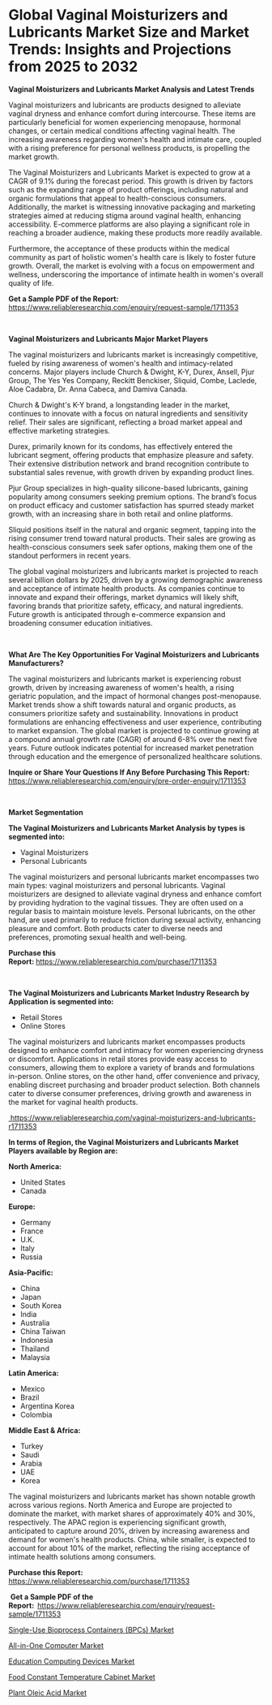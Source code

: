 <p><h1>Global Vaginal Moisturizers and Lubricants Market Size and Market Trends: Insights and Projections from 2025 to 2032</h1></p><p><strong>Vaginal Moisturizers and Lubricants Market Analysis and Latest Trends</strong></p>
<p><p>Vaginal moisturizers and lubricants are products designed to alleviate vaginal dryness and enhance comfort during intercourse. These items are particularly beneficial for women experiencing menopause, hormonal changes, or certain medical conditions affecting vaginal health. The increasing awareness regarding women's health and intimate care, coupled with a rising preference for personal wellness products, is propelling the market growth.</p><p>The Vaginal Moisturizers and Lubricants Market is expected to grow at a CAGR of 9.1% during the forecast period. This growth is driven by factors such as the expanding range of product offerings, including natural and organic formulations that appeal to health-conscious consumers. Additionally, the market is witnessing innovative packaging and marketing strategies aimed at reducing stigma around vaginal health, enhancing accessibility. E-commerce platforms are also playing a significant role in reaching a broader audience, making these products more readily available.</p><p>Furthermore, the acceptance of these products within the medical community as part of holistic women's health care is likely to foster future growth. Overall, the market is evolving with a focus on empowerment and wellness, underscoring the importance of intimate health in women's overall quality of life.</p></p>
<p><strong>Get a Sample PDF of the Report:&nbsp;</strong> <a href="https://www.reliableresearchiq.com/enquiry/request-sample/1711353?utm_campaign=2243&utm_medium=2&utm_source=Github&utm_content=ia&utm_term=05022025&utm_id=vaginal-moisturizers-and-lubricants">https://www.reliableresearchiq.com/enquiry/request-sample/1711353</a></p>
<p>&nbsp;</p>
<p><strong>Vaginal Moisturizers and Lubricants Major Market Players</strong></p>
<p><p>The vaginal moisturizers and lubricants market is increasingly competitive, fueled by rising awareness of women's health and intimacy-related concerns. Major players include Church & Dwight, K-Y, Durex, Ansell, Pjur Group, The Yes Yes Company, Reckitt Benckiser, Sliquid, Combe, Laclede, Aloe Cadabra, Dr. Anna Cabeca, and Damiva Canada.</p><p>Church & Dwight's K-Y brand, a longstanding leader in the market, continues to innovate with a focus on natural ingredients and sensitivity relief. Their sales are significant, reflecting a broad market appeal and effective marketing strategies.</p><p>Durex, primarily known for its condoms, has effectively entered the lubricant segment, offering products that emphasize pleasure and safety. Their extensive distribution network and brand recognition contribute to substantial sales revenue, with growth driven by expanding product lines.</p><p>Pjur Group specializes in high-quality silicone-based lubricants, gaining popularity among consumers seeking premium options. The brand’s focus on product efficacy and customer satisfaction has spurred steady market growth, with an increasing share in both retail and online platforms.</p><p>Sliquid positions itself in the natural and organic segment, tapping into the rising consumer trend toward natural products. Their sales are growing as health-conscious consumers seek safer options, making them one of the standout performers in recent years.</p><p>The global vaginal moisturizers and lubricants market is projected to reach several billion dollars by 2025, driven by a growing demographic awareness and acceptance of intimate health products. As companies continue to innovate and expand their offerings, market dynamics will likely shift, favoring brands that prioritize safety, efficacy, and natural ingredients. Future growth is anticipated through e-commerce expansion and broadening consumer education initiatives.</p></p>
<p>&nbsp;</p>
<p><strong>What Are The Key Opportunities For Vaginal Moisturizers and Lubricants Manufacturers?</strong></p>
<p><p>The vaginal moisturizers and lubricants market is experiencing robust growth, driven by increasing awareness of women's health, a rising geriatric population, and the impact of hormonal changes post-menopause. Market trends show a shift towards natural and organic products, as consumers prioritize safety and sustainability. Innovations in product formulations are enhancing effectiveness and user experience, contributing to market expansion. The global market is projected to continue growing at a compound annual growth rate (CAGR) of around 6-8% over the next five years. Future outlook indicates potential for increased market penetration through education and the emergence of personalized healthcare solutions.</p></p>
<p><strong>Inquire or Share Your Questions If Any Before Purchasing This Report:</strong> <a href="https://www.reliableresearchiq.com/enquiry/pre-order-enquiry/1711353?utm_campaign=2243&utm_medium=2&utm_source=Github&utm_content=ia&utm_term=05022025&utm_id=vaginal-moisturizers-and-lubricants">https://www.reliableresearchiq.com/enquiry/pre-order-enquiry/1711353</a></p>
<p>&nbsp;</p>
<p><strong>Market Segmentation</strong></p>
<p><strong>The Vaginal Moisturizers and Lubricants Market Analysis by types is segmented into:</strong></p>
<p><ul><li>Vaginal Moisturizers</li><li>Personal Lubricants</li></ul></p>
<p><p>The vaginal moisturizers and personal lubricants market encompasses two main types: vaginal moisturizers and personal lubricants. Vaginal moisturizers are designed to alleviate vaginal dryness and enhance comfort by providing hydration to the vaginal tissues. They are often used on a regular basis to maintain moisture levels. Personal lubricants, on the other hand, are used primarily to reduce friction during sexual activity, enhancing pleasure and comfort. Both products cater to diverse needs and preferences, promoting sexual health and well-being.</p></p>
<p><strong>Purchase this Report:&nbsp;</strong><a href="https://www.reliableresearchiq.com/purchase/1711353?utm_campaign=2243&utm_medium=2&utm_source=Github&utm_content=ia&utm_term=05022025&utm_id=vaginal-moisturizers-and-lubricants">https://www.reliableresearchiq.com/purchase/1711353</a></p>
<p>&nbsp;</p>
<p><strong>The Vaginal Moisturizers and Lubricants Market Industry Research by Application is segmented into:</strong></p>
<p><ul><li>Retail Stores</li><li>Online Stores</li></ul></p>
<p><p>The vaginal moisturizers and lubricants market encompasses products designed to enhance comfort and intimacy for women experiencing dryness or discomfort. Applications in retail stores provide easy access to consumers, allowing them to explore a variety of brands and formulations in-person. Online stores, on the other hand, offer convenience and privacy, enabling discreet purchasing and broader product selection. Both channels cater to diverse consumer preferences, driving growth and awareness in the market for vaginal health products.</p></p>
<p><a href="https://www.reliableresearchiq.com/vaginal-moisturizers-and-lubricants-r1711353?utm_campaign=2243&utm_medium=2&utm_source=Github&utm_content=ia&utm_term=05022025&utm_id=vaginal-moisturizers-and-lubricants">&nbsp;https://www.reliableresearchiq.com/vaginal-moisturizers-and-lubricants-r1711353</a></p>
<p><strong>In terms of Region, the Vaginal Moisturizers and Lubricants Market Players available by Region are:</strong></p>
<p>
    <p> <strong> North America: </strong>
        <ul>
            <li>United States</li>
            <li>Canada</li>
        </ul>
        </p> 
    <p> <strong> Europe: </strong>
        <ul>
            <li>Germany</li>
            <li>France</li>
            <li>U.K.</li>
            <li>Italy</li>
            <li>Russia</li>
        </ul>
        </p> 
    <p> <strong> Asia-Pacific: </strong>
        <ul>
            <li>China</li>
            <li>Japan</li>
            <li>South Korea</li>
            <li>India</li>
            <li>Australia</li>
            <li>China Taiwan</li>
            <li>Indonesia</li>
            <li>Thailand</li>
            <li>Malaysia</li>
        </ul>
        </p> 
    <p> <strong> Latin America: </strong>
        <ul>
            <li>Mexico</li>
            <li>Brazil</li>
            <li>Argentina Korea</li>
            <li>Colombia</li>
        </ul>
        </p> 
    <p> <strong> Middle East & Africa: </strong>
        <ul>
            <li>Turkey</li>
            <li>Saudi</li>
            <li>Arabia</li>
            <li>UAE</li>
            <li>Korea</li>
        </ul>
    </p>
    </p>
<p><p>The vaginal moisturizers and lubricants market has shown notable growth across various regions. North America and Europe are projected to dominate the market, with market shares of approximately 40% and 30%, respectively. The APAC region is experiencing significant growth, anticipated to capture around 20%, driven by increasing awareness and demand for women's health products. China, while smaller, is expected to account for about 10% of the market, reflecting the rising acceptance of intimate health solutions among consumers.</p></p>
<p><strong>Purchase this Report: </strong><a href="https://www.reliableresearchiq.com/purchase/1711353?utm_campaign=2243&utm_medium=2&utm_source=Github&utm_content=ia&utm_term=05022025&utm_id=vaginal-moisturizers-and-lubricants">https://www.reliableresearchiq.com/purchase/1711353</a></p>
<p>&nbsp;<strong>Get a Sample PDF of the Report:&nbsp;&nbsp;</strong><a href="https://www.reliableresearchiq.com/enquiry/request-sample/1711353?utm_campaign=2243&utm_medium=2&utm_source=Github&utm_content=ia&utm_term=05022025&utm_id=vaginal-moisturizers-and-lubricants">https://www.reliableresearchiq.com/enquiry/request-sample/1711353</a></p>
<p><strong></strong></p>
<p><p><a href="https://www.linkedin.com/pulse/regional-development-deployment-revenue-growth-single-use-bioprocess-0gbhf?utm_campaign=2243&utm_medium=2&utm_source=Github&utm_content=ia&utm_term=05022025&utm_id=vaginal-moisturizers-and-lubricants">Single-Use Bioprocess Containers (BPCs) Market</a></p><p><a href="https://www.linkedin.com/pulse/projected-revenue-market-growth-all-in-one-computer-144-c7zxf?utm_campaign=2243&utm_medium=2&utm_source=Github&utm_content=ia&utm_term=05022025&utm_id=vaginal-moisturizers-and-lubricants">All-in-One Computer Market</a></p><p><a href="https://www.linkedin.com/pulse/projected-revenue-market-growth-education-computing-8vxaf?utm_campaign=2243&utm_medium=2&utm_source=Github&utm_content=ia&utm_term=05022025&utm_id=vaginal-moisturizers-and-lubricants">Education Computing Devices Market</a></p><p><a href="https://www.linkedin.com/pulse/food-constant-temperature-cabinet-market-analysis-from-2025-3bnnf?utm_campaign=2243&utm_medium=2&utm_source=Github&utm_content=ia&utm_term=05022025&utm_id=vaginal-moisturizers-and-lubricants">Food Constant Temperature Cabinet Market</a></p><p><a href="https://www.linkedin.com/pulse/plant-oleic-acid-market-research-report-identifying-challenges-qksxf?utm_campaign=2243&utm_medium=2&utm_source=Github&utm_content=ia&utm_term=05022025&utm_id=vaginal-moisturizers-and-lubricants">Plant Oleic Acid Market</a></p></p>